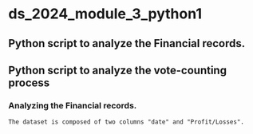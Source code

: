# ds_2024_module_3_python1
## Python script to analyze the Financial records.
## Python script to analyze the vote-counting process
### Analyzing the Financial records.
    The dataset is composed of two columns "date" and "Profit/Losses".
    

